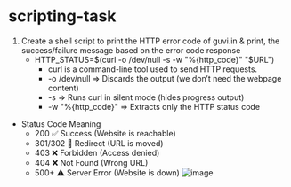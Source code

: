 # scripting-task
1. Create a shell script to print the HTTP error code of guvi.in & print, the success/failure message based on the error code response
   - HTTP_STATUS=$(curl -o /dev/null -s -w "%{http_code}" "$URL")
      - curl is a command-line tool used to send HTTP requests.
      - -o /dev/null          => Discards the output (we don’t need the webpage content)
      - -s                    => 	Runs curl in silent mode (hides progress output)
      - -w "%{http_code}"     => Extracts only the HTTP status code


- Status Code	Meaning
  - 200 ✅	Success (Website is reachable)
  - 301/302 🔄	Redirect (URL is moved)
  - 403 ❌	Forbidden (Access denied)
  - 404 ❌	Not Found (Wrong URL)
  - 500+ ⚠️	Server Error (Website is down)
![image](https://github.com/user-attachments/assets/f75e53d7-ee32-49e0-9c3b-ec28c843bb61)
